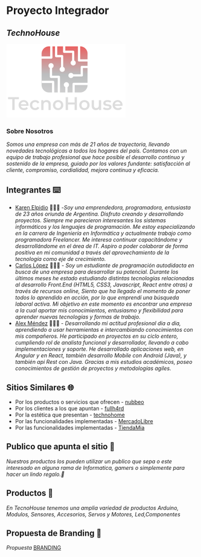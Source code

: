 # Proyecto Integrador  
## ***TechnoHouse*** 
 ![Alt Text](https://raw.githubusercontent.com/Alexus167/grupo_2_technoHouse/main/Logo_.png)

###  Sobre  Nosotros
_Somos una empresa con más de 21 años de trayectoria, llevando novedades tecnológicas a todos los hogares del país. Contamos con un equipo de trabajo profesional que hace posible el desarrollo continuo y sostenido de la empresa, guiado por los valores fundante: satisfacción al cliente, compromiso, cordialidad, mejora continua y eficacia._

## Integrantes  ⌨️

- [Karen Elpidio](https://github.com/KarenElpidio) 👩🏾‍💻
-_Soy una emprendedora, programadora, entusiasta de 23 años oriunda de Argentina. Disfruto creando y desarrollando proyectos. Siempre me parecieron interesantes los sistemas informáticos y los lenguajes de programación. Me estoy especializando en la carrera de Ingeniería en Informática y actualmente trabajo como programadora Freelancer.
Me interesa continuar capacitándome y desarrollándome en el área de IT. Aspiro a poder colaborar de forma positiva en mi comunidad a través del aprovechamiento de la tecnología como eje de crecimiento._
- [Carlos López](https://github.com/karlos2312) 👨🏽‍💻 - 
_Soy un estudiante de programación autodidacta en busca de una empresa para desarrollar su potencial. Durante los últimos meses he estado estudiando distintas tecnologías relacionadas al desarrollo Front.End (HTML5, CSS3, Javascript, React entre otras) a través de recursos online, Siento que ha llegado el momento de poner todos lo aprendido en acción, por lo que emprendí una búsqueda laboral activa. Mi objetivo en este momento es encontrar una empresa a la cual aportar mis conocimientos, entusiasmo y flexibilidad para aprender nuevas tecnologías y formas de trabajo._
- [Alex Méndez](https://github.com/Alexus167) 👨🏽‍💻 -
_Desarrollando mi actitud profesional dia a dia, aprendiendo a usar herramientas e intercambiando conocimientos con mis compañeros.
He participado en proyectos en su ciclo entero, cumpliendo rol de analista funcional y desarrollador, llevando a cabo implementaciones y soporte.
He desarrollado aplicaciones web, en Angular y en React, también desarrollo Mobile con Android (Java), y también api Rest con Java.
Gracias a mis estudios académicos, poseo conocimientos de gestión de proyectos y metodologías agiles._

##  Sitios Similares  🌐
    
* Por los productos o servicios que ofrecen - [nubbeo](https://www.nubbeo.com.ar/)
* Por los clientes a los que apuntan - [fullh4rd](https://www.fullh4rd.com.ar/)
* Por la estética que presentan - [technohome](https://www.technohome.com.ar/)
* Por las funcionalidades implementadas - [MercadoLibre](https://www.mercadolibre.com.ar/)
* Por las funcionalidades implementadas - [TiendaMia](https://tiendamia.com/ar)

## Publico que apunta el sitio 👥
 _Nuestros productos los pueden utilizar un publico que sepa o este interesado en alguna rama de Informatica, gamers o simplemente para hacer un lindo regalo.🎁_

## Productos 🛒

_En TecnoHouse tenemos una amplia variedad de productos Arduino, Modulos, Sensores, Accesorios, Servos y Motores, Led,Componentes_

## Propuesta de Branding 🚀

_Propuesta_ [BRANDING](https://github.com/Alexus167/grupo_2_technoHouse/blob/main/branding/branding.pdf)

